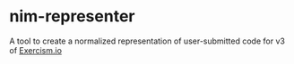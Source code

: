 # nim-representer
A tool to create a normalized representation of user-submitted code for v3 of [Exercism.io](https://exercism.io)
